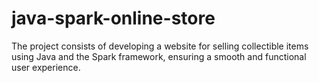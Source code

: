 # java-spark-online-store
The project consists of developing a website for selling collectible items using Java and the Spark framework, ensuring a smooth and functional user experience.
